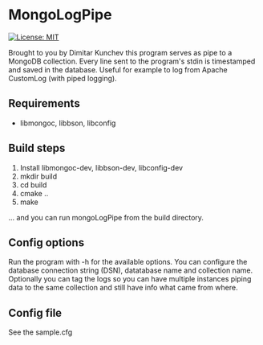 MongoLogPipe
============

[![License: MIT](https://img.shields.io/badge/License-MIT-yellow.svg)](https://opensource.org/licenses/MIT)

Brought to you by Dimitar Kunchev this program serves as pipe to a MongoDB collection. Every line sent to the program's stdin is timestamped and saved in the database. Useful for example to log from Apache CustomLog (with piped logging).

## Requirements
 - libmongoc, libbson, libconfig
 
## Build steps

1. Install libmongoc-dev, libbson-dev, libconfig-dev
2. mkdir build
3. cd build
4. cmake ..
5. make

... and you can run mongoLogPipe from the build directory. 

## Config options

Run the program with -h for the available options. You can configure the database connection string (DSN), datatabase name and collection name. Optionally you can tag the logs so you can have multiple instances piping data to the same collection and still have info what came from where.

## Config file

See the sample.cfg   